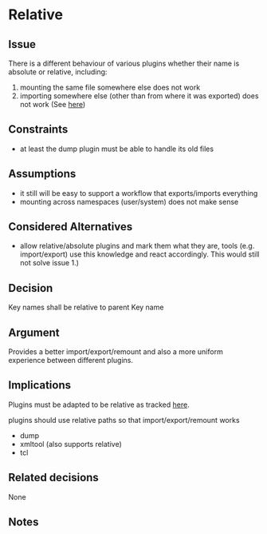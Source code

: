 # Relative

## Issue

There is a different behaviour of various plugins whether their name is
absolute or relative, including:

1. mounting the same file somewhere else does not work
2. importing somewhere else (other than from where it was exported) does not work
    (See [here](https://github.com/ElektraInitiative/libelektra/issues/51))

## Constraints

- at least the dump plugin must be able to handle its old files

## Assumptions

- it still will be easy to support a workflow that exports/imports
  everything
- mounting across namespaces (user/system) does not make sense

## Considered Alternatives

- allow relative/absolute plugins and mark them what they are, tools
  (e.g. import/export) use this knowledge and react accordingly.
  This would still not solve issue 1.)

## Decision

Key names shall be relative to parent Key name

## Argument

Provides a better import/export/remount and also a more uniform
experience between different plugins.

## Implications

Plugins must be adapted to be relative as tracked
[here](https://github.com/ElektraInitiative/libelektra/issues/51).

plugins should use relative paths so that import/export/remount works

- dump
- xmltool (also supports relative)
- tcl

## Related decisions

None

## Notes
